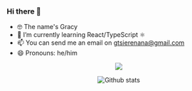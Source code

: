 ### Hi there 👋
- 🤓 The name's Gracy
- 🌱 I’m currently learning React/TypeScript ⚛️
- 📫 You can send me an email on [gtsierenana@gmail.com](mailto:gtsierenana@gmail.com)
- 😄 Pronouns: he/him

<p align='center'>
  <img src='https://komarev.com/ghpvc/?username=tbgracy&style=for-the-badge'>
</p>
<p align='center'>
  <img src='https://github-readme-streak-stats.herokuapp.com?user=tbgracy' alt='Github stats'>
</p>
<!--
**tbgracy/tbgracy** is a ✨ _special_ ✨ repository because its `README.md` (this file) appears on your GitHub profile.

Here are some ideas to get you started:

- 🔭 I’m currently working on ...

- 👯 I’m looking to collaborate on ...
- 🤔 I’m looking for help with ...
- 💬 Ask me about anything

- ⚡ Fun fact: ...
-->
